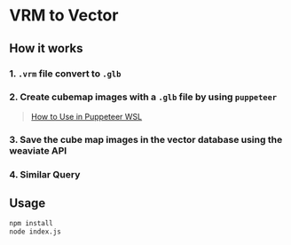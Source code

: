 # VRM to Vector

<!-- 어떻게 동작하는 가 -->

## How it works

### 1. `.vrm` file convert to `.glb`

### 2. Create cubemap images with a `.glb` file by using `puppeteer`

> [How to Use in Puppeteer WSL](https://pptr.dev/troubleshooting#running-puppeteer-on-wsl-windows-subsystem-for-linux)

### 3. Save the cube map images in the vector database using the weaviate API

### 4. Similar Query

## Usage

```bash
npm install
node index.js
```

